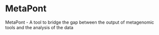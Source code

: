 # MetaPont
MetaPont - A tool to bridge the gap between the output of metagenomic tools and the analysis of the data
